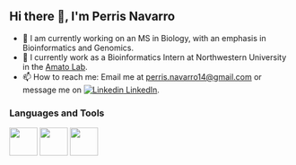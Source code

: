 ## Hi there 👋, I'm Perris Navarro

- 🔭 I am currently working on an MS in Biology, with an emphasis in Bioinformatics and Genomics. 
- 💼 I currently work as a Bioinformatics Intern at Northwestern University in the [Amato Lab](https://www.kramato.com/).
- 📫 How to reach me: Email me at perris.navarro14@gmail.com or message me on [![Linkedin](https://i.sstatic.net/gVE0j.png) LinkedIn](www.linkedin.com/in/perrisn).

### Languages and Tools
[<img src="https://upload.wikimedia.org/wikipedia/commons/thumb/c/c3/Python-logo-notext.svg/115px-Python-logo-notext.svg.png" width="50" height="50">](https://www.python.org/)
[<img src="https://d33wubrfki0l68.cloudfront.net/a1da522d0a3057a1bc3fb411fcbbf57a447c1146/65e71/img/symbol/svg/full_colored_dark.svg" width="50" height="50">](https://www.gnu.org/software/bash/)
[<img src="https://www.r-project.org/Rlogo.png" width="50" height="50">](https://www.r-project.org/)


<!--
**perrisn/perrisn** is a ✨ _special_ ✨ repository because its `README.md` (this file) appears on your GitHub profile.

Here are some ideas to get you started:

- 🌱 I’m currently learning ...
- 👯 I’m looking to collaborate on ...
- 🤔 I’m looking for help with ...
- 💬 Ask me about ...
- 😄 Pronouns: ...
- ⚡ Fun fact: ...
-->
